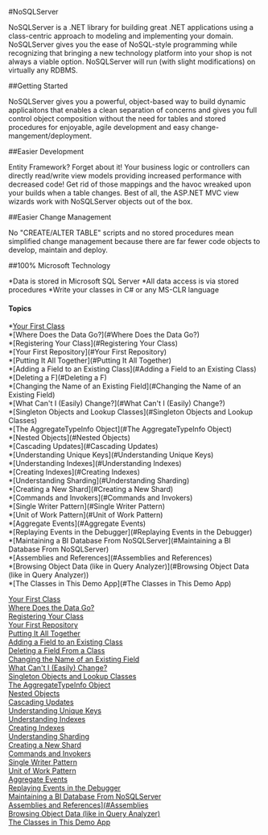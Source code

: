 
#NoSQLServer

NoSQLServer is a .NET library for building great .NET applications using a class-centric approach to modeling and implementing your domain. NoSQLServer gives you the ease of NoSQL-style programming while recognizing that bringing a new technology platform into your shop is not always a viable option. NoSQLServer will run (with slight modifications) on virtually any RDBMS. 

##Getting Started

NoSQLServer gives you a powerful, object-based way to build dynamic applicaitons that enables a clean separation of concerns and gives you full control object composition without the need for tables and stored procedures for enjoyable, agile development and easy change-mangement/deployment.

##Easier Development

Entity Framework? Forget about it! Your business logic or controllers can directly read/write view models providing increased performance with decreased code! Get rid of those mappings and the havoc wreaked upon your builds when a table changes. Best of all, the ASP.NET MVC view wizards work with NoSQLServer objects out of the box.


##Easier Change Management

No "CREATE/ALTER TABLE" scripts and no stored procedures mean simplified change management because there are far fewer code objects to develop, maintain and deploy.

##100% Microsoft Technology

*Data is stored in Microsoft SQL Server 
*All data access is via stored procedures
*Write your classes in C# or any MS-CLR language


#### Topics

*[Your First Class](#YourFirstClass)<br/>
*[Where Does the Data Go?](#Where Does the Data Go?)<br/>
*[Registering Your Class](#Registering Your Class)<br/>
*[Your First Repository](#Your First Repository)<br/>
*[Putting It All Together](#Putting It All Together)<br/>
*[Adding a Field to an Existing Class](#Adding a Field to an Existing Class)<br/>
*[Deleting a F](#Deleting a F)<br/>
*[Changing the Name of an Existing Field](#Changing the Name of an Existing Field)<br/>
*[What Can't I (Easily) Change?](#What Can't I (Easily) Change?)<br/>
*[Singleton Objects and Lookup Classes](#Singleton Objects and Lookup Classes)<br/>
*[The AggregateTypeInfo Object](#The AggregateTypeInfo Object)<br/>
*[Nested Objects](#Nested Objects)<br/>
*[Cascading Updates](#Cascading Updates)<br/>
*[Understanding Unique Keys](#Understanding Unique Keys)<br/>
*[Understanding Indexes](#Understanding Indexes)<br/>
*[Creating Indexes](#Creating Indexes)<br/>
*[Understanding Sharding](#Understanding Sharding)<br/>
*[Creating a New Shard](#Creating a New Shard)<br/>
*[Commands and Invokers](#Commands and Invokers)<br/>
*[Single Writer Pattern](#Single Writer Pattern)<br/>
*[Unit of Work Pattern](#Unit of Work Pattern)<br/>
*[Aggregate Events](#Aggregate Events)<br/>
*[Replaying Events in the Debugger](#Replaying Events in the Debugger)<br/>
*[Maintaining a BI Database From NoSQLServer](#Maintaining a BI Database From NoSQLServer)<br/>
*[Assemblies and References](#Assemblies and References)<br/>
*[Browsing Object Data (like in Query Analyzer)](#Browsing Object Data (like in Query Analyzer))<br/>
*[The Classes in This Demo App](#The Classes in This Demo App)<br/>
 



 
<a href="YourFirstClass">Your First Class</a><br/>
<a href="Where Does the Data Go?">Where Does the Data Go?</a><br/>
<a href="Registering Your Class">Registering Your Class</a><br/>
<a href="Your First Repository">Your First Repository</a><br/>
<a href="Putting It All Together">Putting It All Together</a><br/>
<a href="Adding a Field to an Existing Class">Adding a Field to an Existing Class</a><br/>
<a href="Deleting a Field From a Class">Deleting a Field From a Class</a><br/>
<a href="Changing the Name of an Existing Field">Changing the Name of an Existing Field</a><br/>
<a href="What Can't I (Easily) Change?">What Can't I (Easily) Change?</a><br/>
<a href="Singleton Objects and Lookup Classes">Singleton Objects and Lookup Classes</a><br/>
<a href="The AggregateTypeInfo Object">The AggregateTypeInfo Object</a><br/>
<a href="Nested Objects">Nested Objects</a><br/>
<a href="Cascading Updates">Cascading Updates</a><br/>
<a href="Understanding Unique Keys">Understanding Unique Keys</a><br/>
<a href="Understanding Indexes">Understanding Indexes</a><br/>
<a href="Creating Indexes">Creating Indexes</a><br/>
<a href="Understanding Sharding">Understanding Sharding</a><br/>
<a href="Creating a New Shard">Creating a New Shard</a><br/>
<a href="Commands and Invokers">Commands and Invokers</a><br/>
<a href="Single Writer Pattern">Single Writer Pattern</a><br/>
<a href="Unit of Work Pattern">Unit of Work Pattern</a><br/>
<a href="Aggregate Events">Aggregate Events</a><br/>
<a href="Replaying Events in the Debugger">Replaying Events in the Debugger</a><br/>
<a href="Maintaining a BI Database From NoSQLServer">Maintaining a BI Database From NoSQLServer</a><br/>
<a href="Assemblies and References](#Assemblies">Assemblies and References](#Assemblies</a><br/>
<a href="Browsing Object Data (like in Query Analyzer)">Browsing Object Data (like in Query Analyzer)</a><br/>
<a href="The Classes in This Demo App">The Classes in This Demo App</a><br/>





